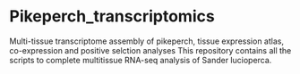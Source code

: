 # Pikeperch_transcriptomics
Multi-tissue transcriptome assembly of pikeperch, tissue expression atlas, co-expression and positive selction analyses
This repository contains all the scripts to complete multitissue RNA-seq analysis of Sander lucioperca.
